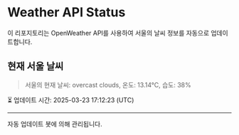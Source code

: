 
# Weather API Status

이 리포지토리는 OpenWeather API를 사용하여 서울의 날씨 정보를 자동으로 업데이트합니다.

## 현재 서울 날씨
> 서울의 현재 날씨: overcast clouds, 온도: 13.14°C, 습도: 38%

⏳ 업데이트 시간: 2025-03-23 17:12:23 (UTC)

---
자동 업데이트 봇에 의해 관리됩니다.
